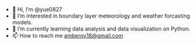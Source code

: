 - 👋 Hi, I’m @yue0827
- 👀 I’m interested in boundary layer meteorology and weather forcasting models.
- 🌱 I’m currently learning data analysis and data visualization on Python.
- 📫 How to reach me amberqy18@gmail.com

<!---
yue0827/yue0827 is a ✨ special ✨ repository because its `README.md` (this file) appears on your GitHub profile.
You can click the Preview link to take a look at your changes.
--->
